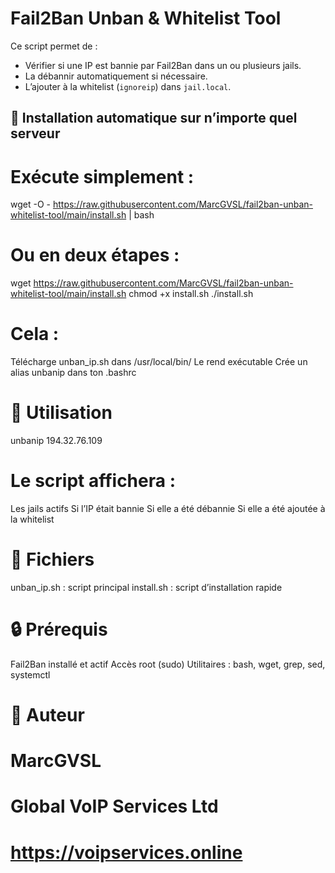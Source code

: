 # Fail2Ban Unban & Whitelist Tool

Ce script permet de :
- Vérifier si une IP est bannie par Fail2Ban dans un ou plusieurs jails.
- La débannir automatiquement si nécessaire.
- L’ajouter à la whitelist (`ignoreip`) dans `jail.local`.

## 🔧 Installation automatique sur n’importe quel serveur

# Exécute simplement :
wget -O - https://raw.githubusercontent.com/MarcGVSL/fail2ban-unban-whitelist-tool/main/install.sh | bash

# Ou en deux étapes :
wget https://raw.githubusercontent.com/MarcGVSL/fail2ban-unban-whitelist-tool/main/install.sh
chmod +x install.sh
./install.sh

# Cela :
Télécharge unban_ip.sh dans /usr/local/bin/
Le rend exécutable
Crée un alias unbanip dans ton .bashrc

# 🚀 Utilisation
unbanip 194.32.76.109

# Le script affichera :
Les jails actifs
Si l’IP était bannie
Si elle a été débannie
Si elle a été ajoutée à la whitelist

# 📁 Fichiers
unban_ip.sh : script principal
install.sh : script d’installation rapide

# 🔒 Prérequis
Fail2Ban installé et actif
Accès root (sudo)
Utilitaires : bash, wget, grep, sed, systemctl

# 👤 Auteur
# MarcGVSL
# Global VoIP Services Ltd
# https://voipservices.online
